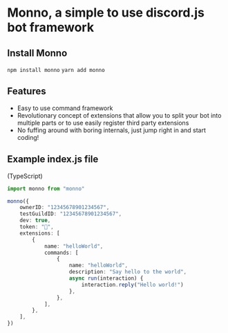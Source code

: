 # Monno, a simple to use discord.js bot framework

## Install Monno

`npm install monno`
`yarn add monno`

## Features

-   Easy to use command framework
-   Revolutionary concept of extensions that allow you to split your bot into multiple parts or to use easily register third party extensions
-   No fuffing around with boring internals, just jump right in and start coding!

## Example index.js file

(TypeScript)

```ts
import monno from "monno"

monno({
    ownerID: "12345678901234567",
    testGuildID: "12345678901234567",
    dev: true,
    token: "👀",
    extensions: [
        {
            name: "helloWorld",
            commands: [
                {
                    name: "helloWorld",
                    description: "Say hello to the world",
                    async run(interaction) {
                        interaction.reply("Hello world!")
                    },
                },
            ],
        },
    ],
})
```
